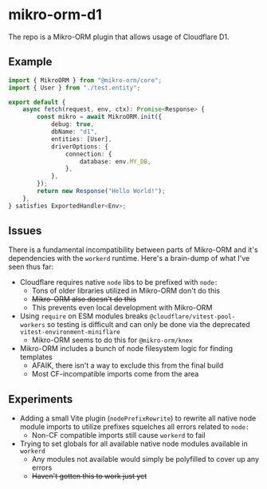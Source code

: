 # mikro-orm-d1

The repo is a Mikro-ORM plugin that allows usage of Cloudflare D1.

## Example

```ts
import { MikroORM } from "@mikro-orm/core";
import { User } from "./test.entity";

export default {
	async fetch(request, env, ctx): Promise<Response> {
		const mikro = await MikroORM.init({
			debug: true,
			dbName: "d1",
			entities: [User],
			driverOptions: {
				connection: {
					database: env.MY_DB,
				},
			},
		});
		return new Response("Hello World!");
	},
} satisfies ExportedHandler<Env>;
```

## Issues

There is a fundamental incompatibility between parts of Mikro-ORM and it's dependencies with the `workerd` runtime. Here's a brain-dump of what I've seen thus far:

- Cloudflare requires native `node` libs to be prefixed with `node:`
  - Tons of older libraries utilized in Mikro-ORM don't do this
  - ~~Mikro-ORM also doesn't do this~~
  - This prevents even local development with Mikro-ORM
- Using `require` on ESM modules breaks `@cloudflare/vitest-pool-workers` so testing is difficult and can only be done via the deprecated `vitest-environment-miniflare`
  - Mikro-ORM seems to do this for `@mikro-orm/knex`
- Mikro-ORM includes a bunch of node filesystem logic for finding templates
  - AFAIK, there isn't a way to exclude this from the final build
  - Most CF-incompatible imports come from the area

## Experiments

- Adding a small Vite plugin (`nodePrefixRewrite`) to rewrite all native node module imports to utilize prefixes squelches all errors related to `node:`
  - Non-CF compatible imports still cause `workerd` to fail
- Trying to set globals for all available native node modules available in `workerd`
  - Any modules not available would simply be polyfilled to cover up any errors
  - ~~Haven't gotten this to work just yet~~
